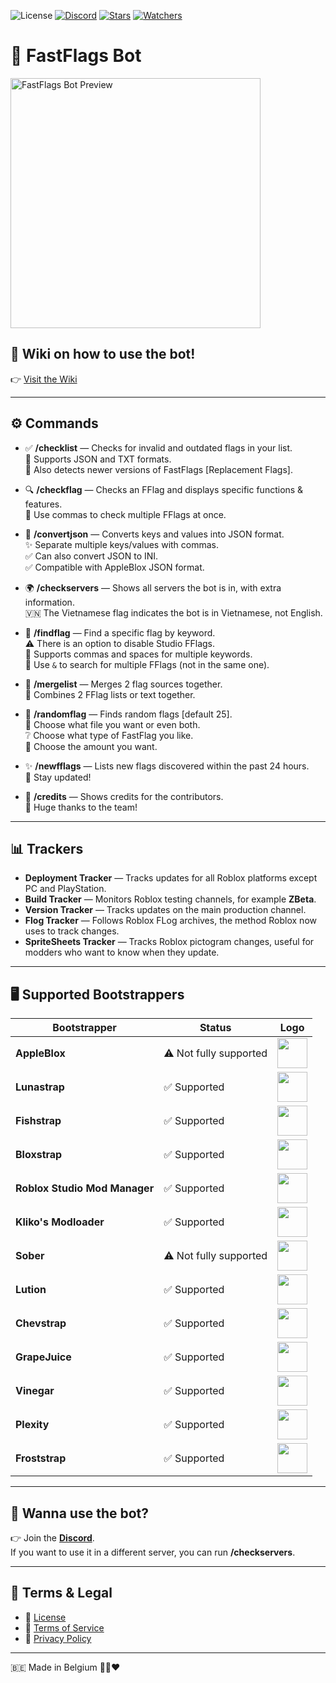 ![License](https://img.shields.io/badge/License-ARR-blue?style=plastic&labelColor=white) 
[![Discord](https://img.shields.io/discord/1286323109267505275?style=plastic&logo=discord&label=Discord&labelColor=white&color=blue)](https://discord.gg/xF2u8hvPA5) 
[![Stars](https://img.shields.io/github/stars/Fast-Flags/FastFlags?style=plastic&label=⭐%20Stars&labelColor=ffffff&color=007ec6)](https://github.com/Fast-Flags/FastFlags/stargazers) 
[![Watchers](https://img.shields.io/github/watchers/Fast-Flags/FastFlags?label=Watchers&labelColor=ffffff&color=007bff&style=plastic)](https://github.com/Fast-Flags/FastFlags/watchers)

# 🚩 FastFlags Bot

<a href="https://postimg.cc/LhP8Qmfj">
  <img src="https://i.postimg.cc/8kKf55zX/image-16-1.png" alt="FastFlags Bot Preview" width="400">
</a>

## 📖 Wiki on how to use the bot!
👉 [Visit the Wiki](https://github.com/Fast-Flags/FastFlags/wiki)

---

## ⚙️ Commands

- ✅ **/checklist** — Checks for invalid and outdated flags in your list.  
  📄 Supports JSON and TXT formats.  
  🔄 Also detects newer versions of FastFlags [Replacement Flags].

- 🔍 **/checkflag** — Checks an FFlag and displays specific functions & features.  
  📝 Use commas to check multiple FFlags at once.

- 🔄 **/convertjson** — Converts keys and values into JSON format.  
  ✨ Separate multiple keys/values with commas.  
  ✅ Can also convert JSON to INI.  
  ✅ Compatible with AppleBlox JSON format.

- 🌍 **/checkservers** — Shows all servers the bot is in, with extra information.  
  🇻🇳 The Vietnamese flag indicates the bot is in Vietnamese, not English.

- 🔎 **/findflag** — Find a specific flag by keyword.  
  ⚠️ There is an option to disable Studio FFlags.  
  🔢 Supports commas and spaces for multiple keywords.  
  🔗 Use `&` to search for multiple FFlags (not in the same one).

- 🔗 **/mergelist** — Merges 2 flag sources together.  
  🔗 Combines 2 FFlag lists or text together.
  
- 🎰 **/randomflag** — Finds random flags [default 25].  
  📜 Choose what file you want or even both.  
  ❔ Choose what type of FastFlag you like.  
  🔢 Choose the amount you want.

- ✨ **/newfflags** — Lists new flags discovered within the past 24 hours.  
  🔔 Stay updated!

- 👏 **/credits** — Shows credits for the contributors.  
  🙌 Huge thanks to the team!

---

## 📊 Trackers

- **Deployment Tracker** — Tracks updates for all Roblox platforms except PC and PlayStation.  
- **Build Tracker** — Monitors Roblox testing channels, for example **ZBeta**.  
- **Version Tracker** — Tracks updates on the main production channel.  
- **Flog Tracker** — Follows Roblox FLog archives, the method Roblox now uses to track changes.  
- **SpriteSheets Tracker** — Tracks Roblox pictogram changes, useful for modders who want to know when they update.


---

## 🖥️ Supported Bootstrappers

| Bootstrapper | Status | Logo |
|--------------|--------|------|
| **AppleBlox** | ⚠️ Not fully supported | <a href="https://postimg.cc/YGRhrHNd"><img src="https://i.postimg.cc/C5TD4MRp/download-3.png" width="48"></a> |
| **Lunastrap** | ✅ Supported | <a href="https://postimg.cc/F7D5D6Pj"><img src="https://i.postimg.cc/cLNx4yw5/Lunastrap.webp" width="48"></a> |
| **Fishstrap** | ✅ Supported | <a href="https://postimg.cc/62dFRb24"><img src="https://i.postimg.cc/xC7QwW95/download-1.png" width="48"></a> |
| **Bloxstrap** | ✅ Supported | <a href="https://postimg.cc/jwVGDY5r"><img src="https://i.postimg.cc/wv3Hb6Y3/download-4.png" width="48"></a> |
| **Roblox Studio Mod Manager** | ✅ Supported | <a href="https://postimg.cc/SnR05G5H"><img src="https://i.postimg.cc/pLY2mGBV/download-5.png" width="48"></a> |
| **Kliko's Modloader** | ✅ Supported | <a href="https://postimg.cc/3WjHDNmf"><img src="https://i.postimg.cc/zD6D6RBN/206222821.png" width="48"></a> |
| **Sober** | ⚠️ Not fully supported | <a href="https://postimg.cc/ppYXxksT"><img src="https://i.postimg.cc/28gqQKv4/download-6.png" width="48"></a> |
| **Lution** | ✅ Supported | <a href="https://lutiondocs.vercel.app"><img src="https://raw.githubusercontent.com/Wookhq/Lution/refs/heads/latest/src/Lution/files/lution1.svg" width="48"></a> |
| **Chevstrap** | ✅ Supported | <a href="https://postimg.cc/MHK50PPC"><img src="https://i.postimg.cc/MHK50PPC/Untitled84-20250510205640.png" width="48"></a> |
| **GrapeJuice** | ✅ Supported | <a href="https://postimg.cc/zfMbJLHQ"><img src="https://i.postimg.cc/zfMbJLHQ/Grape-Juice.png" width="48"></a> |
| **Vinegar** | ✅ Supported | <a href="https://postimg.cc/qR3tgk8v"><img src="https://i.postimg.cc/qR3tgk8v/vinegar.png" width="48"></a> |
| **Plexity** | ✅ Supported | <a href="https://postimg.cc/k4K4qTmV"><img src="https://i.postimg.cc/k4K4qTmV/Plexity.png" width="48"></a> |
| **Froststrap** | ✅ Supported | <a href="https://postimg.cc/Wb23cmf3"><img src="https://i.postimg.cc/Wb23cmf3/Froststrap.png" width="48"></a> |


---

## 🤝 Wanna use the bot?

👉 Join the **[Discord](https://discord.gg/xF2u8hvPA5)**.  
If you want to use it in a different server, you can run **/checkservers**.

---

## 📜 Terms & Legal

- 📘 [License](https://github.com/Fast-Flags/FastFlags/blob/main/License)  
- 📘 [Terms of Service](https://github.com/Fast-Flags/Terms-of-Service/blob/main/TERMS_OF_SERVICE.md)  
- 📘 [Privacy Policy](https://github.com/Fast-Flags/FastFlags/blob/main/PRIVACY_POLICY.md)  

---

🇧🇪 Made in Belgium 🖤💛❤️
